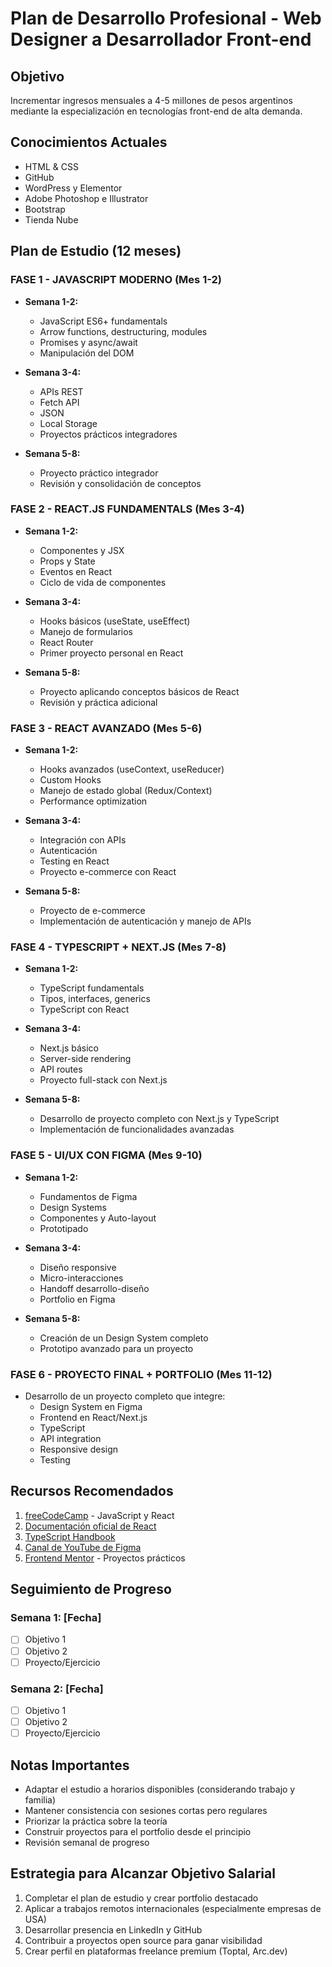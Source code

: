 # Plan de Desarrollo Profesional - Web Designer a Desarrollador Front-end

## Objetivo
Incrementar ingresos mensuales a 4-5 millones de pesos argentinos mediante la especialización en tecnologías front-end de alta demanda.

## Conocimientos Actuales
- HTML & CSS
- GitHub
- WordPress y Elementor
- Adobe Photoshop e Illustrator
- Bootstrap
- Tienda Nube

## Plan de Estudio (12 meses)

### FASE 1 - JAVASCRIPT MODERNO (Mes 1-2)
- **Semana 1-2:** 
  * JavaScript ES6+ fundamentals
  * Arrow functions, destructuring, modules
  * Promises y async/await
  * Manipulación del DOM

- **Semana 3-4:**
  * APIs REST
  * Fetch API
  * JSON
  * Local Storage
  * Proyectos prácticos integradores

- **Semana 5-8:**
  * Proyecto práctico integrador
  * Revisión y consolidación de conceptos

### FASE 2 - REACT.JS FUNDAMENTALS (Mes 3-4)
- **Semana 1-2:**
  * Componentes y JSX
  * Props y State
  * Eventos en React
  * Ciclo de vida de componentes

- **Semana 3-4:**
  * Hooks básicos (useState, useEffect)
  * Manejo de formularios
  * React Router
  * Primer proyecto personal en React

- **Semana 5-8:**
  * Proyecto aplicando conceptos básicos de React
  * Revisión y práctica adicional

### FASE 3 - REACT AVANZADO (Mes 5-6)
- **Semana 1-2:**
  * Hooks avanzados (useContext, useReducer)
  * Custom Hooks
  * Manejo de estado global (Redux/Context)
  * Performance optimization

- **Semana 3-4:**
  * Integración con APIs
  * Autenticación
  * Testing en React
  * Proyecto e-commerce con React

- **Semana 5-8:**
  * Proyecto de e-commerce 
  * Implementación de autenticación y manejo de APIs

### FASE 4 - TYPESCRIPT + NEXT.JS (Mes 7-8)
- **Semana 1-2:**
  * TypeScript fundamentals
  * Tipos, interfaces, generics
  * TypeScript con React

- **Semana 3-4:**
  * Next.js básico
  * Server-side rendering
  * API routes
  * Proyecto full-stack con Next.js

- **Semana 5-8:**
  * Desarrollo de proyecto completo con Next.js y TypeScript
  * Implementación de funcionalidades avanzadas

### FASE 5 - UI/UX CON FIGMA (Mes 9-10)
- **Semana 1-2:**
  * Fundamentos de Figma
  * Design Systems
  * Componentes y Auto-layout
  * Prototipado

- **Semana 3-4:**
  * Diseño responsive
  * Micro-interacciones
  * Handoff desarrollo-diseño
  * Portfolio en Figma

- **Semana 5-8:**
  * Creación de un Design System completo
  * Prototipo avanzado para un proyecto

### FASE 6 - PROYECTO FINAL + PORTFOLIO (Mes 11-12)
- Desarrollo de un proyecto completo que integre:
  * Design System en Figma
  * Frontend en React/Next.js
  * TypeScript
  * API integration
  * Responsive design
  * Testing

## Recursos Recomendados
1. [freeCodeCamp](https://www.freecodecamp.org/) - JavaScript y React
2. [Documentación oficial de React](https://reactjs.org/docs/getting-started.html)
3. [TypeScript Handbook](https://www.typescriptlang.org/docs/)
4. [Canal de YouTube de Figma](https://www.youtube.com/figma)
5. [Frontend Mentor](https://www.frontendmentor.io/) - Proyectos prácticos

## Seguimiento de Progreso

### Semana 1: [Fecha]
- [ ] Objetivo 1
- [ ] Objetivo 2
- [ ] Proyecto/Ejercicio

### Semana 2: [Fecha]
- [ ] Objetivo 1
- [ ] Objetivo 2
- [ ] Proyecto/Ejercicio

## Notas Importantes
- Adaptar el estudio a horarios disponibles (considerando trabajo y familia)
- Mantener consistencia con sesiones cortas pero regulares
- Priorizar la práctica sobre la teoría
- Construir proyectos para el portfolio desde el principio
- Revisión semanal de progreso

## Estrategia para Alcanzar Objetivo Salarial
1. Completar el plan de estudio y crear portfolio destacado
2. Aplicar a trabajos remotos internacionales (especialmente empresas de USA)
3. Desarrollar presencia en LinkedIn y GitHub
4. Contribuir a proyectos open source para ganar visibilidad
5. Crear perfil en plataformas freelance premium (Toptal, Arc.dev)
